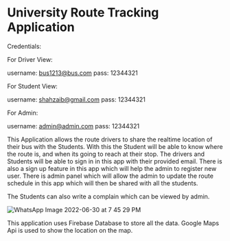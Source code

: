 # University Route Tracking Application

Credentials:

For Driver View:

username: bus1213@bus.com
pass: 12344321

For Student View:

username: shahzaib@gmail.com
pass: 12344321

For Admin:

username: admin@admin.com
pass: 12344321

This Application allows the route drivers to share the realtime location of their bus with the Students. With this the Student will be able to know where the route is, and when its going to reach at their stop.
The drivers and Students will be able to sign in in this app with their provided email. There is also a sign up feature in this app which will help the admin to register new user.
There is admin panel which will allow the admin to update the route schedule in this app which will then be shared with all the students.

The Students can also write a complain which can be viewed by admin.

![WhatsApp Image 2022-06-30 at 7 45 29 PM](https://user-images.githubusercontent.com/68849516/177596998-6ff72816-f2cf-4e40-9a7d-4372103e79fc.jpeg)

This application uses Firebase Database to store all the data. Google Maps Api is used to show the location on the map.
